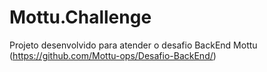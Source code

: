 # Mottu.Challenge

Projeto desenvolvido para atender o desafio BackEnd Mottu (https://github.com/Mottu-ops/Desafio-BackEnd/)
